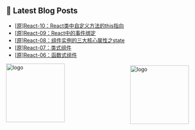 ## 📕 Latest Blog Posts

<!-- BLOG-POST-LIST:START -->
- [[原]React-10：React类中自定义方法的this指向](https://blog.csdn.net/sinat_41696687/article/details/115052625)
- [[原]React-09：React中的事件绑定](https://blog.csdn.net/sinat_41696687/article/details/115051854)
- [[原]React-08：组件实例的三大核心属性之state](https://blog.csdn.net/sinat_41696687/article/details/115049824)
- [[原]React-07：类式组件](https://blog.csdn.net/sinat_41696687/article/details/115049080)
- [[原]React-06：函数式组件](https://blog.csdn.net/sinat_41696687/article/details/115042485)
<!-- BLOG-POST-LIST:END -->
<img src="https://github-readme-stats.vercel.app/api?username=qq1120637483&show_icons=true" alt="logo" height="160" align="right" style="margin: 5px; margin-bottom: 20px;" />

<img src="https://github-profile-trophy.vercel.app/?username=qq1120637483&theme=flat&column=7" alt="logo" height="160" align="center" style="margin: auto; margin-bottom: 20px;" />


<!--
**qq1120637483/qq1120637483** is a ✨ _special_ ✨ repository because its `README.md` (this file) appears on your GitHub profile.

Here are some ideas to get you started:

- 🔭 I’m currently working on ...
- 🌱 I’m currently learning ...
- 👯 I’m looking to collaborate on ...
- 🤔 I’m looking for help with ...
- 💬 Ask me about ...
- 📫 How to reach me: ...
- 😄 Pronouns: ...
- ⚡ Fun fact: ...
-->
